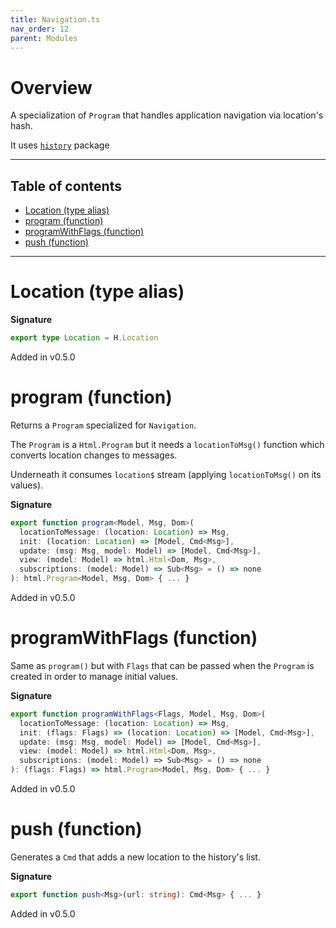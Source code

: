 ```yaml
---
title: Navigation.ts
nav_order: 12
parent: Modules
---
```


# Overview

A specialization of `Program` that handles application navigation via location's hash.

It uses [`history`](https://github.com/ReactTraining/history) package

---

<h2 class="text-delta">Table of contents</h2>

- [Location (type alias)](#location-type-alias)
- [program (function)](#program-function)
- [programWithFlags (function)](#programwithflags-function)
- [push (function)](#push-function)

---

# Location (type alias)

**Signature**

```ts
export type Location = H.Location
```

Added in v0.5.0

# program (function)

Returns a `Program` specialized for `Navigation`.

The `Program` is a `Html.Program` but it needs a `locationToMsg()` function which converts location changes to messages.

Underneath it consumes `location$` stream (applying `locationToMsg()` on its values).

**Signature**

```ts
export function program<Model, Msg, Dom>(
  locationToMessage: (location: Location) => Msg,
  init: (location: Location) => [Model, Cmd<Msg>],
  update: (msg: Msg, model: Model) => [Model, Cmd<Msg>],
  view: (model: Model) => html.Html<Dom, Msg>,
  subscriptions: (model: Model) => Sub<Msg> = () => none
): html.Program<Model, Msg, Dom> { ... }
```

Added in v0.5.0

# programWithFlags (function)

Same as `program()` but with `Flags` that can be passed when the `Program` is created in order to manage initial values.

**Signature**

```ts
export function programWithFlags<Flags, Model, Msg, Dom>(
  locationToMessage: (location: Location) => Msg,
  init: (flags: Flags) => (location: Location) => [Model, Cmd<Msg>],
  update: (msg: Msg, model: Model) => [Model, Cmd<Msg>],
  view: (model: Model) => html.Html<Dom, Msg>,
  subscriptions: (model: Model) => Sub<Msg> = () => none
): (flags: Flags) => html.Program<Model, Msg, Dom> { ... }
```

Added in v0.5.0

# push (function)

Generates a `Cmd` that adds a new location to the history's list.

**Signature**

```ts
export function push<Msg>(url: string): Cmd<Msg> { ... }
```

Added in v0.5.0
